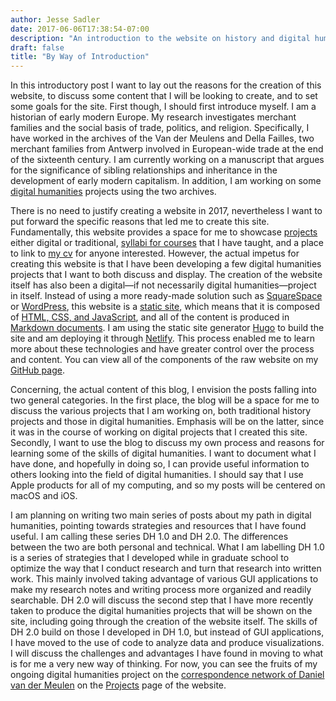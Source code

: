 ```yaml
---
author: Jesse Sadler
date: 2017-06-06T17:38:54-07:00
description: "An introduction to the website on history and digital humanities"
draft: false
title: "By Way of Introduction"
---
```


In this introductory post I want to lay out the reasons for the creation of this website, to discuss some content that I will be looking to create, and to set some goals for the site. First though, I should first introduce myself. I am a historian of early modern Europe. My research investigates merchant families and the social basis of trade, politics, and religion. Specifically, I have worked in the archives of the Van der Meulens and Della Failles, two merchant families from Antwerp involved in European-wide trade at the end of the sixteenth century. I am currently working on a manuscript that argues for the significance of sibling relationships and inheritance in the development of early modern capitalism. In addition, I am working on some [digital humanities](http://www.cdh.ucla.edu) projects using the two archives.

<!--more-->

There is no need to justify creating a website in 2017, nevertheless I want to put forward the specific reasons that led me to create this site. Fundamentally, this website provides a space for me to showcase [projects](https://jessesadler.com/project/) either digital or traditional, [syllabi for courses](https://jessesadler.com/course/) that I have taught, and a place to link to [my cv](https://jessesadler.com/page/cv/) for anyone interested. However, the actual impetus for creating this website is that I have been developing a few digital humanities projects that I want to both discuss and display. The creation of the website itself has also been a digital—if not necessarily digital humanities—project in itself. Instead of using a more ready-made solution such as [SquareSpace](https://www.squarespace.com) or [WordPress](https://wordpress.com), this website is a [static site](https://davidwalsh.name/introduction-static-site-generators), which means that it is composed of [HTML, CSS, and JavaScript](http://jamstack.org), and all of the content is produced in [Markdown documents](https://daringfireball.net/projects/markdown/). I am using the static site generator [Hugo](http://gohugo.io) to build the site and am deploying it through [Netlify](http://netlify.com). This process enabled me to learn more about these technologies and have greater control over the process and content. You can view all of the components of the raw website on my [GitHub page](https://github.com/jessesadler/jessesadler/).

Concerning, the actual content of this blog, I envision the posts falling into two general categories. In the first place, the blog will be a space for me to discuss the various projects that I am working on, both traditional history projects and those in digital humanities. Emphasis will be on the latter, since it was in the course of working on digital projects that I created this site. Secondly, I want to use the blog to discuss my own process and reasons for learning some of the skills of digital humanities. I want to document what I have done, and hopefully in doing so, I can provide useful information to others looking into the field of digital humanities. I should say that I use Apple products for all of my computing, and so my posts will be centered on macOS and iOS.

I am planning on writing two main series of posts about my path in digital humanities, pointing towards strategies and resources that I have found useful. I am calling these series DH 1.0 and DH 2.0. The differences between the two are both personal and technical. What I am labelling DH 1.0 is a series of strategies that I developed while in graduate school to optimize the way that I conduct research and turn that research into written work. This mainly involved taking advantage of various GUI applications to make my research notes and writing process more organized and readily searchable. DH 2.0 will discuss the second step that I have more recently taken to produce the digital humanities projects that will be shown on the site, including going through the creation of the website itself. The skills of DH 2.0 build on those I developed in DH 1.0, but instead of GUI applications, I have moved to the use of code to analyze data and produce visualizations. I will discuss the challenges and advantages I have found in moving to what is for me a very new way of thinking. For now, you can see the fruits of my ongoing digital humanities project on the [correspondence network of Daniel van der Meulen](https://jessesadler.com/project/dvdm-correspondence/) on the [Projects](https://jessesadler.com/project/) page of the website.